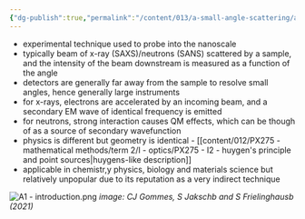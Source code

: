 ```yaml
---
{"dg-publish":true,"permalink":"/content/013/a-small-angle-scattering/a1-introduction/","noteIcon":"1","created":"2025-08-27T13:15:28.304+01:00","updated":"2025-08-15T09:12:17.000+01:00"}
---
```


- experimental technique used to probe into the nanoscale
- typically beam of x-ray (SAXS)/neutrons (SANS) scattered by a sample, and the intensity of the beam downstream is measured as a function of the angle
- detectors are generally far away from the sample to resolve small angles, hence generally large instruments
- for x-rays, electrons are accelerated by an incoming beam, and a secondary EM wave of identical frequency is emitted
- for neutrons, strong interaction causes QM effects, which can be though of as a source of secondary wavefunction
- physics is different but geometry is identical - [[content/012/PX275 - mathematical methods/term 2/I - optics/PX275 - I2 - huygen's principle and point sources\|huygens-like description]]
- applicable in chemistr,y physics, biology and materials science but relatively unpopular due to its reputation as a very indirect technique

![A1 - introduction.png](/img/user/pics/A1%20-%20introduction.png)
*image: CJ Gommes, S Jakschb and S Frielinghausb (2021)*
